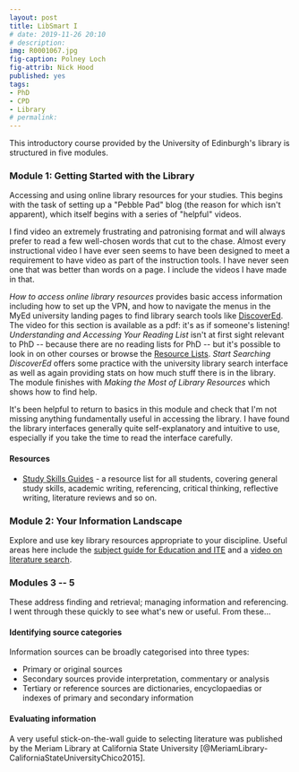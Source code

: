 ```yaml
---
layout: post
title: LibSmart I
# date: 2019-11-26 20:10
# description: 
img: R0001067.jpg
fig-caption: Polney Loch
fig-attrib: Nick Hood
published: yes
tags:
- PhD
- CPD
- Library
# permalink:
---
```


This introductory course provided by the University of Edinburgh's library is structured in five modules. 

### Module 1: Getting Started with the Library
Accessing and using online library resources for your studies. This begins with the task of setting up a "Pebble Pad" blog (the reason for which isn't apparent), which itself begins with a series of "helpful" videos. 

I find video an extremely frustrating and patronising format and will always prefer to read a few well-chosen words that cut to the chase. Almost every instructional video I have ever seen seems to have been designed to meet a requirement to have video as part of the instruction tools. I have never seen one that was better than words on a page. I include the videos I have made in that.

*How to access online library resources* provides basic access information including how to set up the VPN, and how to navigate the menus in the MyEd university landing pages to find library search tools like [DiscoverEd]. The video for this section is available as a pdf: it's as if someone's listening! *Understanding and Accessing Your Reading List* isn't at first sight relevant to PhD -- because there are no reading lists for PhD -- but it's possible to look in on other courses or browse the [Resource Lists]. *Start Searching DiscoverEd* offers some practice with the university library search interface as well as again providing stats on how much stuff there is in the library. The module finishes with *Making the Most of Library Resources* which shows how to find help.

It's been helpful to return to basics in this module and check that I'm not missing anything fundamentally useful in accessing the library. I have found the library interfaces generally quite self-explanatory and intuitive to use, especially if you take the time to read the interface carefully.

#### Resources

* [Study Skills Guides] - a resource list for all students, covering general study skills, academic writing, referencing, critical thinking, reflective writing, literature reviews and so on.

[Resource Lists]: https://eu01.alma.exlibrisgroup.com/leganto/readinglist/searchlists

[Study Skills Guides]: https://eu01.alma.exlibrisgroup.com/leganto/public/44UOE_INST/lists/27615489290002466?auth=SAML

[DiscoverEd]: http://discovered.ed.ac.uk

### Module 2: Your Information Landscape
Explore and use key library resources appropriate to your discipline. Useful areas here include the [subject guide for Education and ITE](https://edinburgh-uk.libguides.com/Education-and-Teacher-Training) and a [video on literature search](https://media.ed.ac.uk/id/1_qb7es7qm).

### Modules 3 -- 5
These address finding and retrieval; managing information and referencing. I went through these quickly to see what's new or useful. From these...

#### Identifying source categories

Information sources can be broadly categorised into three types:

* Primary or original sources
* Secondary sources provide interpretation, commentary or analysis
* Tertiary or reference sources are dictionaries, encyclopaedias or indexes of primary and secondary information

#### Evaluating information

A very useful stick-on-the-wall guide to selecting literature was published by the Meriam Library at California State University [@MeriamLibrary-CaliforniaStateUniversityChico2015].
